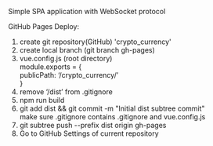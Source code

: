 Simple SPA application with WebSocket protocol  

GitHub Pages Deploy:  
1. create git repository(GitHub) 'crypto_currency'  
2. create local branch (git branch gh-pages)  
3. vue.config.js (root directory)  
    module.exports = {  
    publicPath: ‘/crypto_currency/’  
    }  
4. remove ‘/dist’ from .gitignore  
5. npm run build  
6. git add dist && git commit -m "Initial dist subtree commit"  
make sure .gitignore contains .gitignore and vue.config.js  
7. git subtree push --prefix dist origin gh-pages  
8. Go to GitHub Settings of current repository  
